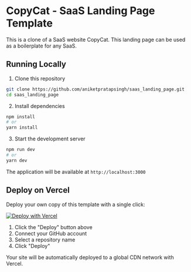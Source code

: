 # CopyCat - SaaS Landing Page Template

This is a clone of a SaaS website CopyCat. This landing page can be used as a boilerplate for any SaaS.

## Running Locally

1. Clone this repository
```bash
git clone https://github.com/aniketpratapsingh/saas_landing_page.git
cd saas_landing_page
```

2. Install dependencies
```bash
npm install
# or
yarn install
```

3. Start the development server
```bash
npm run dev
# or
yarn dev
```

The application will be available at `http://localhost:3000`

## Deploy on Vercel

Deploy your own copy of this template with a single click:

[![Deploy with Vercel](https://vercel.com/button)](https://vercel.com/new/clone?repository-url=https://github.com/aniketpratapsingh/saas_landing_page.git)

1. Click the "Deploy" button above
2. Connect your GitHub account
3. Select a repository name
4. Click "Deploy"

Your site will be automatically deployed to a global CDN network with Vercel.
